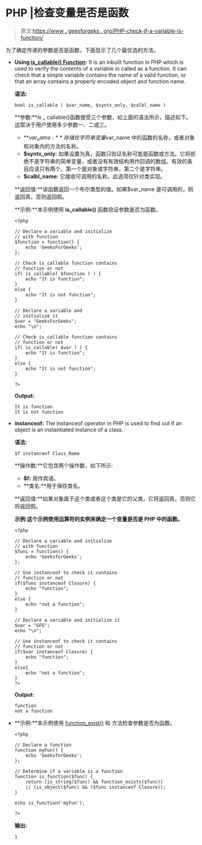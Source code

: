 # PHP |检查变量是否是函数

> 原文:[https://www . geesforgeks . org/PHP-check-if-a-variable-is-function/](https://www.geeksforgeeks.org/php-check-if-a-variable-is-a-function/)

为了确定传递的参数是否是函数，下面显示了几个最优选的方法。

*   **Using [is_callable() Function](https://www.geeksforgeeks.org/php-is_callable-function/):** It is an inbuilt function in PHP which is used to verify the contents of a variable in called as a function. It can check that a simple variable contains the name of a valid function, or that an array contains a properly encoded object and function name.

    **语法:**

    ```
    bool is_callable ( $var_name, $syntx_only, $calbl_name )
    ```

    **参数:**is _ callable()函数接受三个参数，如上面的语法所示，描述如下。这取决于用户使用多少参数一、二或三。

    *   **$var_name:** 存储在字符串变量$var_name 中的函数的名称，或者对象和对象内的方法的名称。
    *   **$syntx_only:** 如果设置为真，函数只验证名称可能是函数或方法。它将拒绝不是字符串的简单变量，或者没有有效结构用作回调的数组。有效的条目应该只有两个，第一个是对象或字符串，第二个是字符串。
    *   **$calbl_name:** 它接收可调用的名称。此选项仅针对类实现。

    **返回值:**该函数返回一个布尔类型的值。如果$var_name 是可调用的，则返回真，否则返回假。

    **示例:**本示例使用 **is_callable()** 函数验证参数是否为函数。

    ```
    <?php

    // Declare a variable and initialize
    // with function
    $function = function() { 
        echo 'GeeksForGeeks'; 
    };

    // Check is_callable function contains
    // function or not
    if( is_callable( $function ) ) {
        echo "It is function";
    }
    else {
        echo "It is not function";
    }

    // Declare a variable and 
    // initialize it
    $var = "GeeksForGeeks";
    echo "\n";

    // Check is_callable function contains
    // function or not
    if( is_callable( $var ) ) {
        echo "It is function";
    }
    else {
        echo "It is not function";
    }

    ?>
    ```

    **Output:**

    ```
    It is function
    It is not function

    ```

*   **instanceof:** The instanceof operator in PHP is used to find out if an object is an instantiated instance of a class.

    **语法:**

    ```
    $f instanceof Class_Name
    ```

    **操作数:**它包含两个操作数，如下所示:

    *   **$f:** 用作宾语。
    *   **类名:**用于保存类名。

    **返回值:**如果对象属于这个类或者这个类是它的父类，它将返回真，否则它将返回假。

    **示例:**这个示例使用运算符的**实例来确定一个变量是否是 PHP 中的函数。**

    ```
    <?php

    // Declare a variable and initialize
    // with function
    $func = function() { 
        echo 'GeeksforGeeks'; 
    };

    // Use instanceof to check it contains
    // function or not
    if($func instanceof Closure) {
        echo "function";
    }
    else {
        echo "not a function";
    }

    // Declare a variable and initialize it
    $var = "GFG";
    echo "\n";

    // Use instanceof to check it contains
    // function or not
    if($var instanceof Closure) {
        echo "function";
    }
    else{
        echo "not a function";
    }
    ?>
    ```

    **Output:**

    ```
    function
    not a function

    ```

*   **示例:**本示例使用 [function_exist()](https://www.geeksforgeeks.org/php-function_exists-function/) 和  方法检查参数是否为函数。

    ```
    <?php

    // Declare a function
    function myFun() { 
        echo 'GeeksforGeeks'; 
    }; 

    // Determine if a variable is a function
    function is_function($func) {
        return (is_string($func) && function_exists($func)) 
        || (is_object($func) && ($func instanceof Closure));
    }

    echo is_function('myFun');

    ?>
    ```

    **输出:**

    ```
    1

    ```